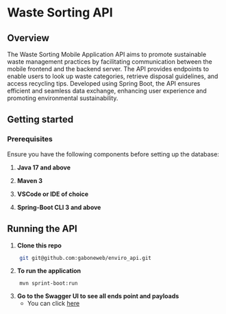 # Waste Sorting API

## Overview
The Waste Sorting Mobile Application API aims to promote sustainable waste management practices by facilitating communication between the mobile frontend and the backend server. The API provides endpoints to enable users to look up waste categories, retrieve disposal guidelines, and access recycling tips. Developed using Spring Boot, the API ensures efficient and seamless data exchange, enhancing user experience and promoting environmental sustainability.


## Getting started
### Prerequisites
Ensure you have the following components before setting up the database:
1.  **Java 17 and above**

2. **Maven 3**

3. **VSCode or IDE of choice**

4. **Spring-Boot CLI 3 and above**


## Running the API

1. **Clone this repo**
```sh
    git git@github.com:gaboneweb/enviro_api.git
```
2. **To run the application**
```
    mvn sprint-boot:run
```
3. **Go to the Swagger UI to see all ends point and payloads**
    - You can click [here](http://localhost:8080/swagger-ui.html)



      


